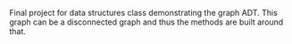 Final project for data structures class demonstrating the graph ADT. This graph can be a disconnected graph and thus
the methods are built around that.
